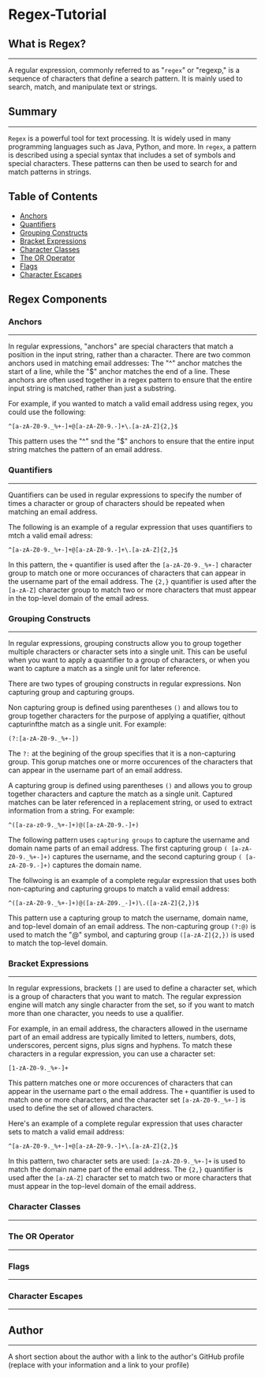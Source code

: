 # Regex-Tutorial

## What is Regex?
***

A regular expression, commonly referred to as "`regex`"  or "regexp," is a sequence of characters that define a search pattern. It is mainly used to search, match, and manipulate text or strings.

## Summary
***

`Regex` is a powerful tool for text processing. It is widely used in many programming languages such as Java, Python, and more. In `regex`, a pattern is described using a special syntax that includes a set of symbols and special characters. These patterns can then be used to search for and match patterns in strings.

## Table of Contents

- [Anchors](#anchors)
- [Quantifiers](#quantifiers)
- [Grouping Constructs](#grouping-constructs)
- [Bracket Expressions](#bracket-expressions)
- [Character Classes](#character-classes)
- [The OR Operator](#the-or-operator)
- [Flags](#flags)
- [Character Escapes](#character-escapes)

## Regex Components

### Anchors
***
In regular expressions, "anchors" are special characters that match a position in the input string, rather than a character. There are two common anchors used in matching email addresses: The "^" anchor matches the start of a line, while the "$" anchor matches the end of a line. These anchors are often used together in a regex pattern to  ensure that the entire input string is matched, rather than just a substring.

For example, if you wanted to match a valid email address using regex, you could use the following:

```
^[a-zA-Z0-9._%+-]+@[a-zA-Z0-9.-]+\.[a-zA-Z]{2,}$
```
This pattern uses the "^" snd the "$" anchors to ensure that the entire input string matches the pattern of an email address.

### Quantifiers
***
Quantifiers can be used in regular expressions to specify the number of times a character or group of characters should be repeated when matching an email address.

The following is an example of a regular expression that uses quantifiers to mtch a valid email adress:

```
^[a-zA-Z0-9._%+-]+@[a-zA-Z0-9.-]+\.[a-zA-Z]{2,}$
```

In this pattern, the `+` quantifier is used after the 
 ` [a-zA-Z0-9._%+-] ` character group to match one or more occurances of characters that can appear in the username
part of the email address. The `{2,}` quantifier is used after the `[a-zA-Z]` character group to match two or more characters that must appear in the top-level domain of the email adress. 


### Grouping Constructs
***
In regular expressions, grouping constructs allow you to group together multiple characters or character sets into a single unit. This can be useful when you want to apply a quantifier to a group of characters, or when you want to capture a match as a single unit for later reference.

There are two types of grouping constructs in regular expressions. Non capturing group and capturing groups.

Non capturing group is defined using parentheses `()` and allows tou to group together characters for the purpose of applying a quatifier, qithout capturinfthe match as a single unit. For example:
```
(?:[a-zA-Z0-9._%+-])
```

The `?:` at the begining of the group specifies that it is a non-capturing group. This gorup matches one or morre occurences of the characters that can appear in the username part of an email address. 

A capturing group is defined using parentheses `()` and allows you to group together characters and capture the match as a single unit. Captured matches can be later referenced in a replacement string, or used to extract information from a string.
For example: 
```
^([a-za-z0-9._%+-]+)@([a-zA-Z0-9.-]+)
```

The following pattern uses `capturing groups` to capture the username and domain name parts of an email address. The first capturing group `( [a-zA-Z0-9._%+-]+)` captures the username, and the second capturing group `( [a-zA-Z0-9.-]+)` captures the domain name.

The follwoing is an example of a complete regular expression that uses both non-capturing and capturing groups to match a valid email address:

```
^([a-zA-Z0-9._%+-]+)@([a-zA-Z09._-]+)\.([a-zA-Z]{2,})$
```

This pattern use a capturing group to match the username, domain name, and top-level domain of an email address. The non-capturing group `(?:@)` is used to match the "@" symbol, and capturing group `([a-zA-Z]{2,})` is used to match the top-level domain.

### Bracket Expressions
***
In regular expressions, brackets `[]` are used to define a character set, which is a group of characters that you want to match. The regular expression engine will match any single character from the set, so if you want to match more than one character, you needs to use a qualifier.

For example, in an email address, the characters allowed in the username part of an email address are typically limited to letters, numbers, dots, underscores, percent signs, plus signs and hyphens. To match these characters in a regular expression, you can use a character set:
```
[1-zA-Z0-9._%+-]+
```

This pattern matches one or more occurences of characters that can appear in the username part o the email address. The `+` quantifier is used to match one or more characters, and the character set `[a-zA-Z0-9._%+-]` is used to define the set of allowed characters.

Here's an example of a complete regular expression that uses character sets to match a valid email address:

```
^[a-zA-Z0-9._%+-]+@[a-zA-Z0-9.-]+\.[a-zA-Z]{2,}$
```
In this pattern, two character sets are used: `[a-zA-Z0-9._%+-]+` is used to match the domain name part of the email address.
The `{2,}` quantifier is used after the `[a-zA-Z]` character set to match two or more characters that must appear in the top-level domain of the email address.

### Character Classes
***
### The OR Operator
***
### Flags
***
### Character Escapes
***
## Author
***
A short section about the author with a link to the author's GitHub profile (replace with your information and a link to your profile)